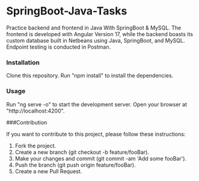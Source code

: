 # SpringBoot-Java-Tasks

Practice backend and frontend in Java With SpringBoot & MySQL. The frontend is developed with Angular Version 17, while the backend boasts its custom database built in Netbeans using Java, SpringBoot, and MySQL. Endpoint testing is conducted in Postman.

### Installation

Clone this repository.
Run "npm install" to install the dependencies.

### Usage

Run "ng serve -o" to start the development server.
Open your browser at "http://localhost:4200".

###Contribution

If you want to contribute to this project, please follow these instructions:
1. Fork the project.
2. Create a new branch (git checkout -b feature/fooBar).
3. Make your changes and commit (git commit -am 'Add some fooBar').
4. Push the branch (git push origin feature/fooBar).
5. Create a new Pull Request.
